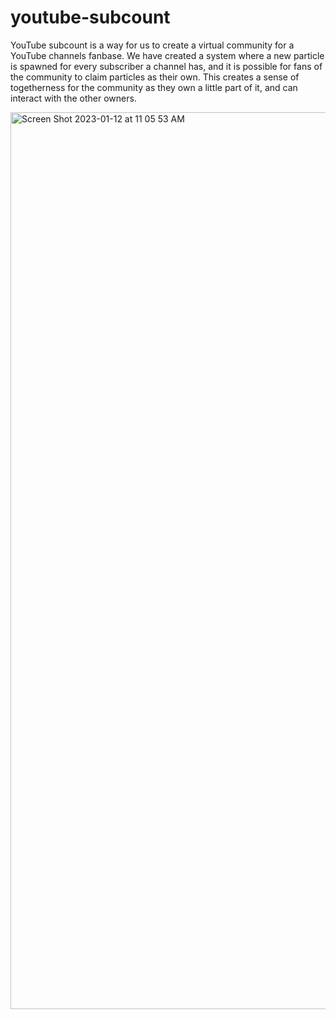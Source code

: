 # youtube-subcount

YouTube subcount is a way for us to create a virtual community for a YouTube channels fanbase. We have created a system where a new particle is spawned for every subscriber a channel has, and it is possible for fans of the community to claim particles as their own. This creates a sense of togetherness for the community as they own a little part of it, and can interact with the other owners.


<img width="1435" alt="Screen Shot 2023-01-12 at 11 05 53 AM" src="https://user-images.githubusercontent.com/92770544/212158440-ccad9db4-1bed-4b47-acbc-f95604f0e643.png">

